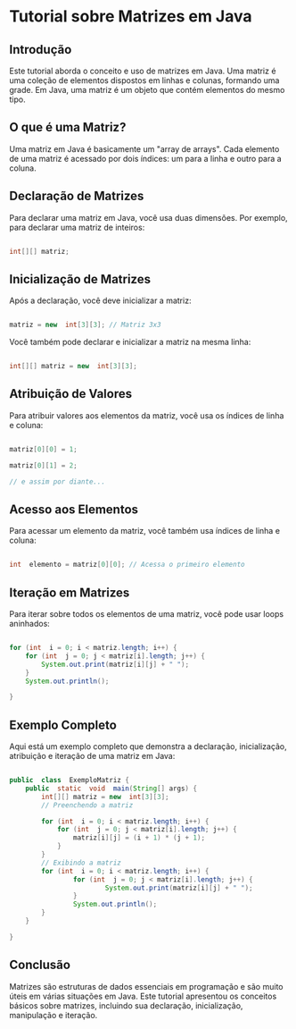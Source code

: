 
  

# Tutorial sobre Matrizes em Java

  

## Introdução

  

Este tutorial aborda o conceito e uso de matrizes em Java. Uma matriz é uma coleção de elementos dispostos em linhas e colunas, formando uma grade. Em Java, uma matriz é um objeto que contém elementos do mesmo tipo.

  

## O que é uma Matriz?

  

Uma matriz em Java é basicamente um "array de arrays". Cada elemento de uma matriz é acessado por dois índices: um para a linha e outro para a coluna.

  

## Declaração de Matrizes

  

Para declarar uma matriz em Java, você usa duas dimensões. Por exemplo, para declarar uma matriz de inteiros:

  

```java

int[][] matriz;

```

  

## Inicialização de Matrizes

  

Após a declaração, você deve inicializar a matriz:

  

```java

matriz = new  int[3][3]; // Matriz 3x3

```

  

Você também pode declarar e inicializar a matriz na mesma linha:

  

```java

int[][] matriz = new  int[3][3];

```

  

## Atribuição de Valores

  

Para atribuir valores aos elementos da matriz, você usa os índices de linha e coluna:

  

```java

matriz[0][0] = 1;

matriz[0][1] = 2;

// e assim por diante...

```

  

## Acesso aos Elementos

  

Para acessar um elemento da matriz, você também usa índices de linha e coluna:

  

```java

int  elemento = matriz[0][0]; // Acessa o primeiro elemento

```

  

## Iteração em Matrizes

  

Para iterar sobre todos os elementos de uma matriz, você pode usar loops aninhados:

  

```java

for (int  i = 0; i < matriz.length; i++) {
	for (int  j = 0; j < matriz[i].length; j++) {
		System.out.print(matriz[i][j] + " ");
	}
	System.out.println();

}

```

  

## Exemplo Completo

Aqui está um exemplo completo que demonstra a declaração, inicialização, atribuição e iteração de uma matriz em Java:

```java

public  class  ExemploMatriz {
	public  static  void  main(String[] args) {
		int[][] matriz = new  int[3][3];
		// Preenchendo a matriz

		for (int  i = 0; i < matriz.length; i++) {
			for (int  j = 0; j < matriz[i].length; j++) {
				matriz[i][j] = (i + 1) * (j + 1);
			}
		}
		// Exibindo a matriz
		for (int  i = 0; i < matriz.length; i++) {
				for (int  j = 0; j < matriz[i].length; j++) {
						System.out.print(matriz[i][j] + " ");
				}
				System.out.println();
		}
	}

}

```
  

## Conclusão

Matrizes são estruturas de dados essenciais em programação e são muito úteis em várias situações em Java. Este tutorial apresentou os conceitos básicos sobre matrizes, incluindo sua declaração, inicialização, manipulação e iteração.
